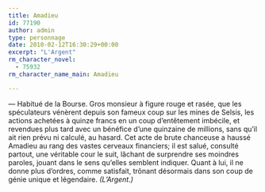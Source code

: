 ```yaml
---
title: Amadieu
id: 77190
author: admin
type: personnage
date: 2010-02-12T16:30:29+00:00
excerpt: "L'Argent"
rm_character_novel:
  - 75932
rm_character_name_main: Amadieu

---
```

— Habitué de la Bourse. Gros monsieur à figure rouge et rasée, que les spéculateurs vénèrent depuis son fameux coup sur les mines de Selsis, les actions achetées à quinze francs en un coup d&rsquo;entêtement imbécile, et revendues plus tard avec un bénéfice d&rsquo;une quinzaine de millions, sans qu&rsquo;il ait rien prévu ni calculé, au hasard. Cet acte de brute chanceuse a haussé Amadieu au rang des vastes cerveaux financiers; il est salué, consulté partout, une véritable cour le suit, lâchant de surprendre ses moindres paroles, jouant dans le sens qu&rsquo;elles semblent indiquer. Quant à lui, il ne donne plus d&rsquo;ordres, comme satisfait, trônant désormais dans son coup de génie unique et légendaire. _(L&rsquo;Argent.)_
